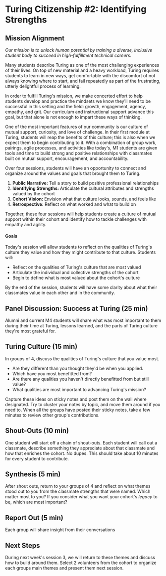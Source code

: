 # Turing Citizenship #2: Identifying Strengths

## Mission Alignment
*Our mission is to unlock human potential by training a diverse, inclusive student body to succeed in high-fulfillment technical careers.*

Many students describe Turing as one of the most challenging experiences of their lives. On top of new material and a heavy workload, Turing requires students to learn in new ways, get comfortable with the discomfort of not always knowing where to start, and fail repeatedly as part of the frustrating, utterly delightful process of learning.

In order to fulfill Turing's mission, we make concerted effort to help students develop and practice the mindsets we know they'll need to be successful in this setting and the field: growth, engagement, agency, empathy, and grit. Our curriculum and instructional support advance this goal, but that alone is not enough to impart these ways of thinking.

One of the most important features of our community is our culture of mutual support, curiosity, and love of challenge. In their first module at Turing, students will reap the benefits of this culture; this is also when we expect them to begin contributing to it. With a combination of group work, pairings, agile processes, and activities like today's, M1 students are given tools and time to build strong and positive relationships with classmates built on mutual support, encouragement, and accountability.

Over four sessions, students will have an opportunity to connect and organize around the values and goals that brought them to Turing.

  1. **Public Narrative:** Tell a story to build positive professional relationships
  2. **Identifying Strengths:** Articulate the cultural attributes and strengths valued by the cohort
  3. **Cohort Vision:** Envision what that culture looks, sounds, and feels like
  4. **Retrospective:** Reflect on what worked and what to build on

Together, these four sessions will help students create a culture of mutual support within their cohort and identify how to tackle challenges with empathy and agility.  


#### Goals
Today's session will allow students to reflect on the qualities of Turing's culture they value and how they might contribute to that culture. Students will:

* Reflect on the qualities of Turing's culture that are most valued
* Articulate the individual and collective strengths of the cohort
* Begin to define what is most valued about the cohort's culture

By the end of the session, students will have some clarity about what their classmates value in each other and in the community.


## Panel Discussion: Success at Turing (25 min)
Alumni and current M4 students will share what was most important to them during their time at Turing, lessons learned, and the parts of Turing culture they're most grateful for.


## Turing Culture (15 min)
In groups of 4, discuss the qualities of Turing's culture that you value most.

* Are they different than you thought they'd be when you applied.
* Which have you most benefitted from?
* Are there any qualities you haven't directly benefitted from but still value?
* What qualities are most important to advancing Turing's mission?

Capture these ideas on sticky notes and post them on the wall where designated. Try to cluster your notes by topic, and move them around if you need to. When all the groups have posted their sticky notes, take a few minutes to review other group's contributions.


## Shout-Outs (10 min)
One student will start off a chain of shout-outs. Each student will call out a classmate, describe something they appreciate about that classmate and how that enriches the cohort. No dupes. This should take about 10 minutes for every student to contribute.


## Synthesis (5 min)
After shout outs, return to your groups of 4 and reflect on what themes stood out to you from the classmate strengths that were named. Which matter most to you? If you consider what you want your cohort's _legacy_ to be, which are most important?


## Report Out (5 min)
Each group will share insight from their conversations


## Next Steps
During next week's session 3, we will return to these themes and discuss how to build around them. Select 2 volunteers from the cohort to organize each groups main themes and present them next session.
